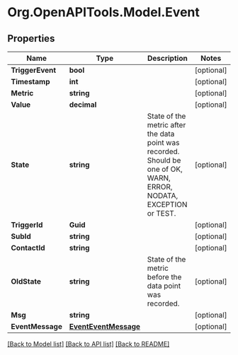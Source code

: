 
# Org.OpenAPITools.Model.Event

## Properties

Name | Type | Description | Notes
------------ | ------------- | ------------- | -------------
**TriggerEvent** | **bool** |  | [optional] 
**Timestamp** | **int** |  | [optional] 
**Metric** | **string** |  | [optional] 
**Value** | **decimal** |  | [optional] 
**State** | **string** | State of the metric after the data point was recorded. Should be one of OK, WARN, ERROR, NODATA, EXCEPTION or TEST. | [optional] 
**TriggerId** | **Guid** |  | [optional] 
**SubId** | **string** |  | [optional] 
**ContactId** | **string** |  | [optional] 
**OldState** | **string** | State of the metric before the data point was recorded. | [optional] 
**Msg** | **string** |  | [optional] 
**EventMessage** | [**EventEventMessage**](EventEventMessage.md) |  | [optional] 

[[Back to Model list]](../README.md#documentation-for-models)
[[Back to API list]](../README.md#documentation-for-api-endpoints)
[[Back to README]](../README.md)

